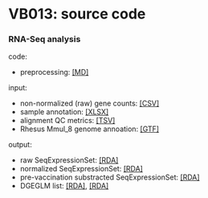 # VB013: source code

### RNA-Seq analysis
code:  
- preprocessing: [[MD]](code/20171232_VB013.preproc.md)  

input:
- non-normalized (raw) gene counts: [[CSV]](input/vb013.genecounts.csv)  
- sample annotation: [[XLSX]](input/sampleSheet.vSF.xlsx)  
- alignment QC metrics: [[TSV]](input/vb013.ReadStats.txt)  
- Rhesus Mmul_8 genome annoation: [[GTF]](https://github.com/sekalylab/vb013/releases/download/v0.0.1/Mmul_8.genes.gtf)  

output:
- raw SeqExpressionSet: [[RDA]](output/vb013.esetRaw.RData)  
- normalized SeqExpressionSet: [[RDA]](output/vb013.eset.RData)  
- pre-vaccination substracted SeqExpressionSet: [[RDA]](output/vb013.esetBaselined.RData)
- DGEGLM list: [[RDA]](output/vb013.fits.RData), [[RDA]](output/vb013.fits2.RData)  
